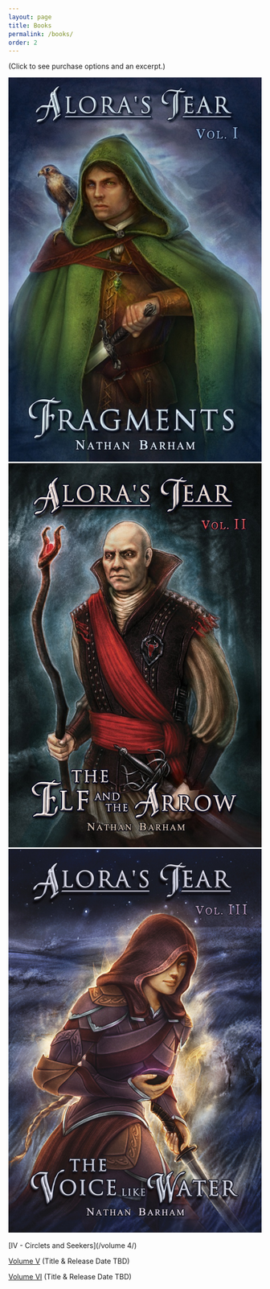 ```yaml
---
layout: page
title: Books
permalink: /books/
order: 2
---
```

(Click to see purchase options and an excerpt.)

<a class="book-page" href="/volume 1/"><img class="book-page" src="/assets/images/fragments.jpg" alt="Fragments Cover"></a>
<a href="/volume 2/"><img class="book-page" src="/assets/images/the elf and the arrow.jpg" alt="The Elf and the Arrow Cover"></a>
<a href="/volume 3/"><img class="book-page" src="/assets/images/the voice like water.jpg" alt="The Voice like Water Cover"></a>



[IV - Circlets and Seekers](/volume 4/)

[Volume V](/books/) (Title & Release Date TBD)

[Volume VI](/books/) (Title & Release Date TBD)
